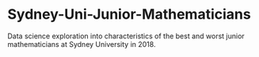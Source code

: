 # Sydney-Uni-Junior-Mathematicians
Data science exploration into characteristics of the best and worst junior mathematicians at Sydney University in 2018.

